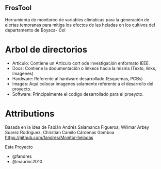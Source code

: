 ﻿## FrosTool
Herramienta de monitoreo de variables climaticas para la generación de alertas tempranas para mitiga los efectos de las heladas en los cultivos del departamento de Boyaca- Col

# Arbol de directorios
- Articulo: Contiene un Articulo cort ode investigación enformato IEEE.
- Docs: Contiene la documentación o linkeos hacia la misma (Texto, links, Imagenes)
- Hardware: Referente al hardware desarrollado (Esquemas, PCBs)
- Images: Aqui colocar imagenes solamente referente a el desarrollo del proyecto.
- Software: Principalmente el codigo desarrollado para el proeycto.

# Attributions
Basada en la idea de 
Fabián Andrés Salamanca Figueroa, Willmar Arbey Suarez Rodriguez, Christian Camilo Cárdenas Gamboa
https://github.com/fandres/Monitor-heladas


Este Proyecto
- @fandres
- @maurinc2010

